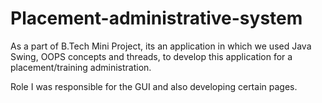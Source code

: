 # Placement-administrative-system

As a part of B.Tech Mini Project, its an application in which we used Java Swing, OOPS concepts and threads, to develop this application for a placement/training administration. 

Role
   I was responsible for the GUI and also developing certain pages.
